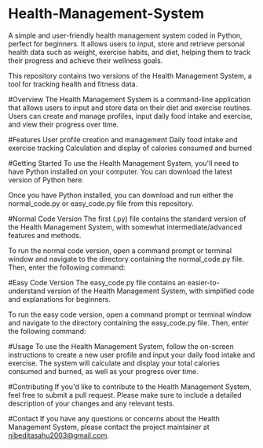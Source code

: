 # Health-Management-System
A simple and user-friendly health management system coded in Python, perfect for beginners. It allows users to input, store and retrieve personal health data such as weight, exercise habits, and diet, helping them to track their progress and achieve their wellness goals.

This repository contains two versions of the Health Management System, a tool for tracking health and fitness data.

#Overview
The Health Management System is a command-line application that allows users to input and store data on their diet and exercise routines. Users can create and manage profiles, input daily food intake and exercise, and view their progress over time.

#Features
User profile creation and management
Daily food intake and exercise tracking
Calculation and display of calories consumed and burned

#Getting Started
To use the Health Management System, you'll need to have Python installed on your computer. You can download the latest version of Python here.

Once you have Python installed, you can download and run either the normal_code.py or easy_code.py file from this repository.

#Normal Code Version
The first (.py) file contains the standard version of the Health Management System, with somewhat intermediate/advanced features and methods.

To run the normal code version, open a command prompt or terminal window and navigate to the directory containing the normal_code.py file. Then, enter the following command:


#Easy Code Version
The easy_code.py file contains an easier-to-understand version of the Health Management System, with simplified code and explanations for beginners.

To run the easy code version, open a command prompt or terminal window and navigate to the directory containing the easy_code.py file. Then, enter the following command:


#Usage
To use the Health Management System, follow the on-screen instructions to create a new user profile and input your daily food intake and exercise. The system will calculate and display your total calories consumed and burned, as well as your progress over time.

#Contributing
If you'd like to contribute to the Health Management System, feel free to submit a pull request. Please make sure to include a detailed description of your changes and any relevant tests.

#Contact
If you have any questions or concerns about the Health Management System, please contact the project maintainer at nibeditasahu2003@gmail.com.
